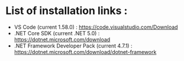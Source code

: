 # List of installation links :
- VS Code (current 1.58.0)  : https://code.visualstudio.com/Download
- .NET Core SDK (current .NET 5.0) : https://dotnet.microsoft.com/download
- .NET Framework Developer Pack (current 4.7.1)  : https://dotnet.microsoft.com/download/dotnet-framework
